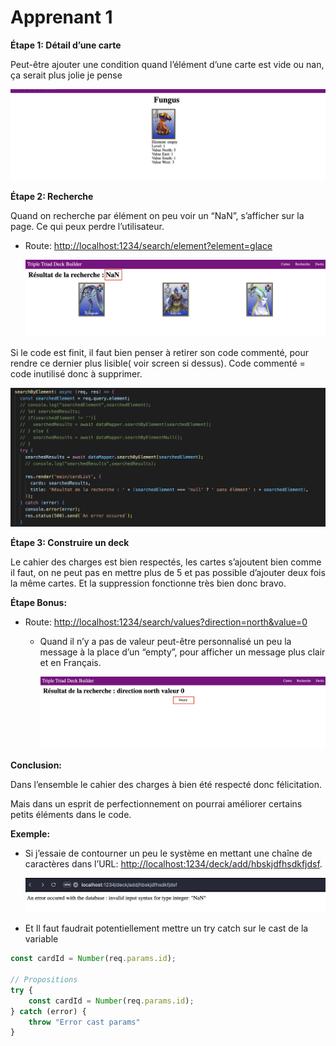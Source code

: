 # Apprenant 1

**Étape 1: Détail d’une carte**

Peut-être ajouter une condition quand l’élément d’une carte est vide ou nan, ça serait plus jolie je pense

![Capture d’écran 2023-09-13 à 15.15.08.png](screen/Capture_decran_2023-09-13_a_15.15.08.png)

**Étape 2: Recherche**

Quand on recherche par élément on peu voir un “NaN”, s’afficher sur la page. Ce qui peux perdre l’utilisateur.

- Route: [http://localhost:1234/search/element?element=glace](http://localhost:1234/search/element?element=glace)
    
    ![Capture d’écran 2023-09-12 à 18.35.30.png](screen/Capture_decran_2023-09-12_a_18.35.30.png)
    

Si le code est finit, il faut bien penser à retirer son code commenté, pour rendre ce dernier plus lisible( voir screen si dessus). Code commenté = code inutilisé donc à supprimer.

![Capture d’écran 2023-09-12 à 18.41.56.png](screen/Capture_decran_2023-09-12_a_18.41.56.png)

**Étape 3: Construire un deck**

Le cahier des charges est bien respectés, les cartes s’ajoutent bien comme il faut, on ne peut pas en mettre plus de 5 et pas possible d’ajouter deux fois la même cartes. Et la suppression fonctionne très bien donc bravo.

**Étape Bonus:**

- Route: [http://localhost:1234/search/values?direction=north&value=0](http://localhost:1234/search/values?direction=north&value=0)
    - Quand il n’y a pas de valeur peut-être personnalisé un peu la message à la place d’un “empty”, pour afficher un message plus clair et en Français.
        
        ![Capture d’écran 2023-09-12 à 18.38.03.png](screen/Capture_decran_2023-09-12_a_18.38.03.png)
        

**Conclusion:**

Dans l’ensemble le cahier des charges à bien été respecté donc félicitation. 

Mais dans un esprit de perfectionnement on pourrai améliorer certains petits éléments dans le code.

**Exemple:**

- Si j’essaie de contourner un peu le système en mettant une chaîne de caractères dans l’URL: [http://localhost:1234/deck/add/hbskjdfhsdkfjdsf](http://localhost:1234/deck/add/hbskjdfhsdkfjdsf).
    
    ![Capture d’écran 2023-09-12 à 18.58.27.png](screen/Capture_decran_2023-09-12_a_18.58.27.png)
    

- Et Il faut faudrait potentiellement mettre un try catch sur le cast de la variable

```jsx
const cardId = Number(req.params.id);

// Propositions
try {
	const cardId = Number(req.params.id);
} catch (error) {
	throw "Error cast params"
}
```